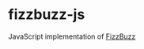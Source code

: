 fizzbuzz-js
===========

JavaScript implementation of [FizzBuzz](http://imranontech.com/2007/01/24/using-fizzbuzz-to-find-developers-who-grok-coding/)
